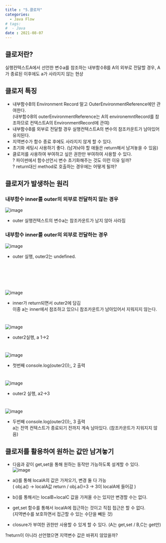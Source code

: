```yaml
---
title : "5.클로저"
categories:
  - Java Flow
# tags:
#  - Java
date : 2021-08-07
---
```


## 클로저란?   
  
실행컨텍스트A에서 선언한 변수a를 참조하는 내부함수B를 A의 외부로 전달할 경우, A가 종료된 이후에도 a가 사라지지 않는 현상  

## 클로저 특징  
  
- 내부함수B의 Environment Record 말고 OuterEnvironmentReference에만 관여한다.  
(내부함수B의 outerEnvironmentReference는 A의 environemntRecord를 참조하므로 컨텍스트A의 EnvironmentRecord에 관여)    
- 내부함수B를 외부로 전달할 경우 실행컨텍스트A의 변수의 참조카운트가 남아있어 유지된다.  
- 지역변수가 함수 종료 후에도 사라지지 않게 할 수 있다.  
- 초기화 세팅시 사용하기 좋다. (남겨놔야 할 애들은 return해서 남겨놓을 수 있음)  
- 클로저를 사용하여 부여하고 싶은 권한만 부여하여 사용할 수 있다.  
? 파이썬에서 함수선언시 변수 초기화해주는 것도 이런 이유 일까?  
? return대신 method로 호출하는 경우에는 어떻게 될까?  
  
## 클로저가 발생하는 원리   
  
### 내부함수 inner를 outer의 외부로 전달하지 않는 경우  

![image](https://user-images.githubusercontent.com/71579659/128590993-0a9231b4-df54-42c4-9941-b23dd0bf6ce6.png)
- outer 실행컨텍스트의 변수a는 참조카운트가 남지 않아 사라짐  
  
### 내부함수 inner를 outer의 외부로 전달하는 경우  
  
  
![image](https://user-images.githubusercontent.com/71579659/128591332-dd961b66-42b8-41e4-83dc-999bd4dff871.png)
- outer 실행, outer2는 undefined.   
  
# 　
  
![image](https://user-images.githubusercontent.com/71579659/128591341-59f740f6-892e-462a-9c3f-98a35bd0c8e3.png)
- inner가 return되면서 outer2에 담김  
이중 a는 inner에서 참조하고 있으니 참조카운트가 남아있어서 지워지지 않는다.  
#   
![image](https://user-images.githubusercontent.com/71579659/128591381-bd47eaf3-5e1f-431d-91a4-aaa31ac96773.png)
- outer2실행, a 1->2  
#   
![image](https://user-images.githubusercontent.com/71579659/128591443-76c14d68-3d50-482a-90b9-10f40abec408.png)
- 첫번째 console.log(outer2());, 2 출력  
# 
![image](https://user-images.githubusercontent.com/71579659/128614663-9f640d9e-eca3-4938-af31-e8378a189754.png)
- outer2 실행, a2->3  
# 
![image](https://user-images.githubusercontent.com/71579659/128614667-7e1cb2b3-f432-4f18-b70c-a685485b9eb6.png)
- 두번째 console.log(outer2());, 3 출력  
a는 전역 컨텍스트가 종료되기 전까지 계속 남아있다. (참조카운트가 지워지지 않음)  
  
  
## 클로저를 활용하여 원하는 값만 남겨놓기

- 다음과 같이 get,set을 통해 원하는 동작만 가능하도록 설계할 수 있다.  
![image](https://user-images.githubusercontent.com/71579659/128614845-63f72eda-7702-4ff1-b8a2-92080c589442.png)  

- a()를 통해 localA의 값은 가져오기, 변경 둘 다 가능  
( obj.a() ->  localA값 return / obj.a()=3 -> 3이 localA에 들어감 )  
- b()를 통해서는 localB+localC 값을 가져올 수는 있지만 변경할 수는 없다.  
- get,set 함수를 통해서 localA에 접근하는 것이고 직접 접근은 할 수 없다.  
(지역변수를 보호하면서 접근할 수 있는 수단을 빼둔 것)  
- closure가 부여한 권한만 사용할 수 있게 할 수 있다. (A는 get,set / B,C는 get만)  
  
?return이 아니라 선언했으면 지역변수 값은 바뀌지 않았을까?   


